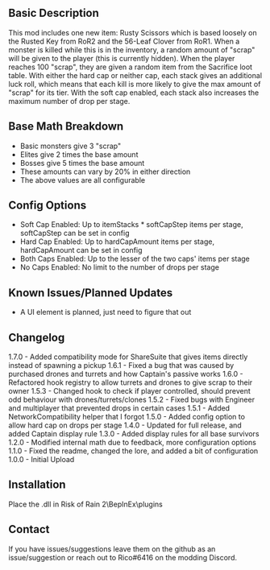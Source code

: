 ﻿Basic Description
------------
This mod includes one new item: Rusty Scissors which is based loosely on the Rusted Key from RoR2 and the 56-Leaf Clover from RoR1.
When a monster is killed while this is in the inventory, a random amount of "scrap" will be given to the player (this is currently hidden).
When the player reaches 100 "scrap", they are given a random item from the Sacrifice loot table.
With either the hard cap or neither cap, each stack gives an additional luck roll, which means that each kill is more likely to give the max amount of "scrap" for its tier.
With the soft cap enabled, each stack also increases the maximum number of drop per stage.

Base Math Breakdown
------------
- Basic monsters give 3 "scrap"
- Elites give 2 times the base amount
- Bosses give 5 times the base amount
- These amounts can vary by 20% in either direction
- The above values are all configurable

Config Options
------------
- Soft Cap Enabled: Up to itemStacks * softCapStep items per stage, softCapStep can be set in config
- Hard Cap Enabled: Up to hardCapAmount items per stage, hardCapAmount can be set in config
- Both Caps Enabled: Up to the lesser of the two caps' items per stage
- No Caps Enabled: No limit to the number of drops per stage


Known Issues/Planned Updates
------------
- A UI element is planned, just need to figure that out

Changelog
------------
1.7.0 - Added compatibility mode for ShareSuite that gives items directly instead of spawning a pickup
1.6.1 - Fixed a bug that was caused by purchased drones and turrets and how Captain's passive works
1.6.0 - Refactored hook registry to allow turrets and drones to give scrap to their owner
1.5.3 - Changed hook to check if player controlled, should prevent odd behaviour with drones/turrets/clones
1.5.2 - Fixed bugs with Engineer and multiplayer that prevented drops in certain cases
1.5.1 - Added NetworkCompatibility helper that I forgot
1.5.0 - Added config option to allow hard cap on drops per stage
1.4.0 - Updated for full release, and added Captain display rule
1.3.0 - Added display rules for all base survivors
1.2.0 - Modified internal math due to feedback, more configuration options
1.1.0 - Fixed the readme, changed the lore, and added a bit of configuration
1.0.0 - Initial Upload

Installation
------------
Place the .dll in Risk of Rain 2\BepInEx\plugins

Contact
------------
If you have issues/suggestions leave them on the github as an issue/suggestion or reach out to Rico#6416 on the modding Discord.
